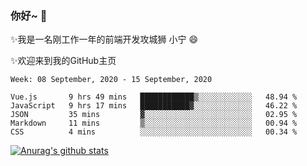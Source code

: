 ### 你好~  👋

✨我是一名刚工作一年的前端开发攻城狮 小宁 😄

✨欢迎来到我的GitHub主页
<!--
**7148505/7148505** is a ✨ _special_ ✨ repository because its `README.md` (this file) appears on your GitHub profile.

Here are some ideas to get you started:

- 🔭 I’m currently working on ...
- 🌱 I’m currently learning ...
- 👯 I’m looking to collaborate on ...
- 🤔 I’m looking for help with ...
- 💬 Ask me about ...
- 📫 How to reach me: ...
- 😄 Pronouns: ...
- ⚡ Fun fact: ...
-->

<!--START_SECTION:waka-->
```text
Week: 08 September, 2020 - 15 September, 2020

Vue.js       9 hrs 49 mins   ████████████▒░░░░░░░░░░░░   48.94 % 
JavaScript   9 hrs 17 mins   ███████████▓░░░░░░░░░░░░░   46.22 % 
JSON         35 mins         ▓░░░░░░░░░░░░░░░░░░░░░░░░   02.95 % 
Markdown     11 mins         ▒░░░░░░░░░░░░░░░░░░░░░░░░   00.94 % 
CSS          4 mins          ░░░░░░░░░░░░░░░░░░░░░░░░░   00.34 % 
```
<!--END_SECTION:waka-->

[![Anurag's github stats](https://github-readme-stats.vercel.app/api?username=ZhangNing-debug)](https://github.com/anuraghazra/github-readme-stats)

